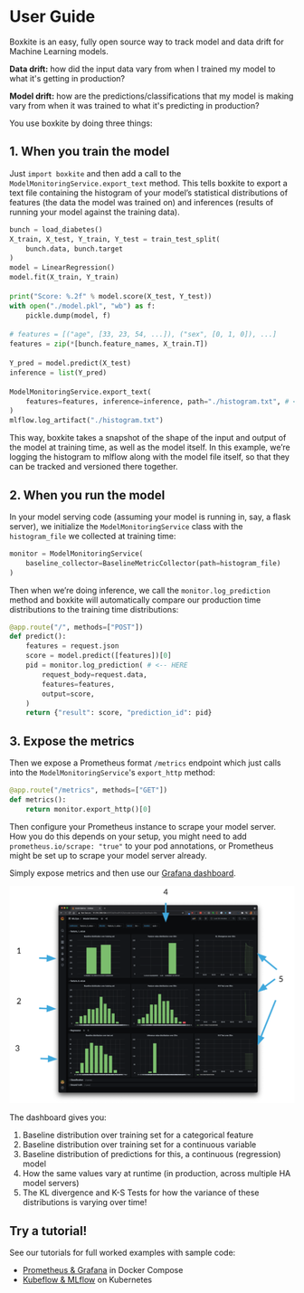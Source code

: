# User Guide

Boxkite is an easy, fully open source way to track model and data drift for Machine Learning models.

**Data drift:** how did the input data vary from when I trained my model to what it's getting in production?

**Model drift:** how are the predictions/classifications that my model is making vary from when it was trained to what it's predicting in production?


You use boxkite by doing three things:

## 1. When you train the model

Just `import boxkite` and then add a call to the `ModelMonitoringService.export_text` method. This tells boxkite to export a text file containing the histogram of your model’s statistical distributions of features (the data the model was trained on) and inferences (results of running your model against the training data).

```python
bunch = load_diabetes()
X_train, X_test, Y_train, Y_test = train_test_split(
    bunch.data, bunch.target
)
model = LinearRegression()
model.fit(X_train, Y_train)

print("Score: %.2f" % model.score(X_test, Y_test))
with open("./model.pkl", "wb") as f:
    pickle.dump(model, f)

# features = [("age", [33, 23, 54, ...]), ("sex", [0, 1, 0]), ...]
features = zip(*[bunch.feature_names, X_train.T])

Y_pred = model.predict(X_test)
inference = list(Y_pred)

ModelMonitoringService.export_text(
    features=features, inference=inference, path="./histogram.txt", # <-- HERE
)
mlflow.log_artifact("./histogram.txt")
```

This way, boxkite takes a snapshot of the shape of the input and output of the model at training time, as well as the model itself. In this example, we’re logging the histogram to mlflow along with the model file itself, so that they can be tracked and versioned there together.

## 2. When you run the model

In your model serving code (assuming your model is running in, say, a flask server), we initialize the `ModelMonitoringService` class with the `histogram_file` we collected at training time:

```python
monitor = ModelMonitoringService(
    baseline_collector=BaselineMetricCollector(path=histogram_file)
)
```

Then when we’re doing inference, we call the `monitor.log_prediction` method and boxkite will automatically compare our production time distributions to the training time distributions:


```python
@app.route("/", methods=["POST"])
def predict():
    features = request.json
    score = model.predict([features])[0]
    pid = monitor.log_prediction( # <-- HERE
        request_body=request.data,
        features=features,
        output=score,
    )
    return {"result": score, "prediction_id": pid}

```

## 3. Expose the metrics

Then we expose a Prometheus format `/metrics` endpoint which just calls into the `ModelMonitoringService`'s `export_http` method:

```python
@app.route("/metrics", methods=["GET"])
def metrics():
    return monitor.export_http()[0]

```

Then configure your Prometheus instance to scrape your model server. How you do this depends on your setup, you might need to add `prometheus.io/scrape: "true"` to your pod annotations, or Prometheus might be set up to scrape your model server already.

Simply expose metrics and then use our [Grafana dashboard](https://github.com/boxkite-ml/boxkite/blob/master/examples/grafana-prometheus/metrics/dashboards/model.json).

![boxkite dashboard](images/dashboard.png)

The dashboard gives you:

1. Baseline distribution over training set for a categorical feature
2. Baseline distribution over training set for a continuous variable
3. Baseline distribution of predictions for this, a continuous (regression) model
4. How the same values vary at runtime (in production, across multiple HA model servers)
5. The KL divergence and K-S Tests for how the variance of these distributions is varying over time!

## Try a tutorial!

See our tutorials for full worked examples with sample code:

- [Prometheus & Grafana](tutorials/grafana-prometheus.md) in Docker Compose
- [Kubeflow & MLflow](tutorials/kubeflow-mlflow.md) on Kubernetes
